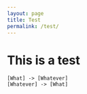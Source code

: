 ```yaml
---
layout: page
title: Test
permalink: /test/
---
```


# This is a test

```plantuml
[What] -> [Whatever]
[Whatever] -> [What]
```